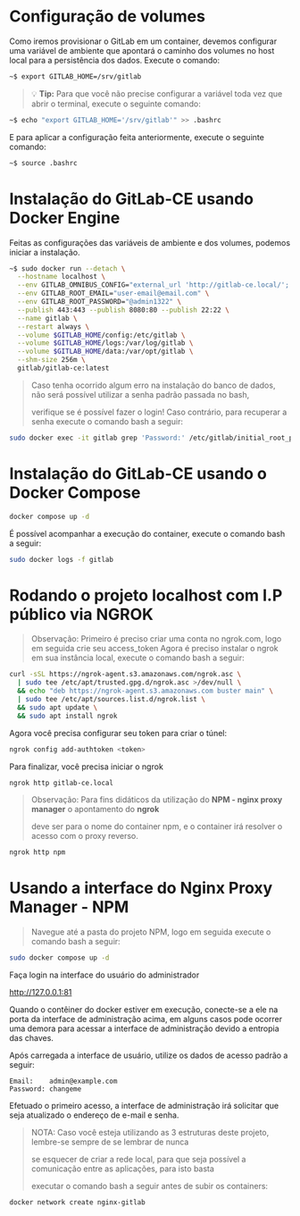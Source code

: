 # Configuração de volumes
Como iremos provisionar o GitLab em um container, devemos configurar uma variável de ambiente que apontará o caminho dos volumes no host local para a persistência dos dados. Execute o comando:
```bash
~$ export GITLAB_HOME=/srv/gitlab
```

> :bulb: **Tip:** Para que você não precise configurar a variável toda vez que abrir o terminal, execute o seguinte comando:
```bash
~$ echo "export GITLAB_HOME='/srv/gitlab'" >> .bashrc
```

E para aplicar a configuração feita anteriormente, execute o seguinte comando:
```bash
~$ source .bashrc
```

# Instalação do GitLab-CE usando Docker Engine
Feitas as configurações das variáveis de ambiente e dos volumes, podemos iniciar a instalação.
```bash
~$ sudo docker run --detach \
  --hostname localhost \
  --env GITLAB_OMNIBUS_CONFIG="external_url 'http://gitlab-ce.local/'; gitlab_rails['lfs_enabled'] = true;" \
  --env GITLAB_ROOT_EMAIL="user-email@email.com" \
  --env GITLAB_ROOT_PASSWORD="@admin1322" \
  --publish 443:443 --publish 8080:80 --publish 22:22 \
  --name gitlab \
  --restart always \
  --volume $GITLAB_HOME/config:/etc/gitlab \
  --volume $GITLAB_HOME/logs:/var/log/gitlab \
  --volume $GITLAB_HOME/data:/var/opt/gitlab \
  --shm-size 256m \
  gitlab/gitlab-ce:latest
```
> Caso tenha ocorrido algum erro na instalação do banco de dados, não será possível utilizar a senha padrão passada no bash,
>
> verifique se é possível fazer o login! Caso contrário, para recuperar a senha execute o comando bash a seguir:

```bash
sudo docker exec -it gitlab grep 'Password:' /etc/gitlab/initial_root_password
```
# Instalação do GitLab-CE usando o Docker Compose
```bash
docker compose up -d 
```
É possível acompanhar a execução do container, execute o comando bash a seguir:
```bash
sudo docker logs -f gitlab
```
# Rodando o projeto localhost com I.P público via NGROK
> Observação: Primeiro é preciso criar uma conta no ngrok.com, logo em seguida crie seu access_token
Agora é preciso instalar o ngrok em sua instância local, execute o comando bash a seguir:

```bash
curl -sSL https://ngrok-agent.s3.amazonaws.com/ngrok.asc \
  | sudo tee /etc/apt/trusted.gpg.d/ngrok.asc >/dev/null \
  && echo "deb https://ngrok-agent.s3.amazonaws.com buster main" \
  | sudo tee /etc/apt/sources.list.d/ngrok.list \
  && sudo apt update \
  && sudo apt install ngrok
```
Agora você precisa configurar seu token para criar o túnel:
```bash
ngrok config add-authtoken <token>
```
Para finalizar, você precisa iniciar o ngrok
```bash
ngrok http gitlab-ce.local
```
> Observação: Para fins didáticos da utilização do **NPM - nginx proxy manager** o apontamento do **ngrok**
>
> deve ser para o nome do container npm, e o container irá resolver o acesso com o proxy reverso.
```bash
ngrok http npm
```
# Usando a interface do Nginx Proxy Manager - NPM
> Navegue até a pasta do projeto NPM, logo em seguida execute o comando bash a seguir:
```bash
sudo docker compose up -d
```
Faça login na interface do usuário do administrador

http://127.0.0.1:81

Quando o contêiner do docker estiver em execução, conecte-se a ele na porta da interface de administração acima, em alguns
casos pode ocorrer uma demora para acessar a interface de administração devido a entropia das chaves.

Após carregada a interface de usuário, utilize os dados de acesso padrão a seguir:
```
Email:    admin@example.com
Password: changeme
```
Efetuado o primeiro acesso, a interface de administração irá solicitar que seja atualizado o endereço de e-mail e senha.

> NOTA: Caso você esteja utilizando as 3 estruturas deste projeto, lembre-se sempre de se lembrar de nunca
>
> se esquecer de criar a rede local, para que seja possível a comunicação entre as aplicações, para isto basta
>
> executar o comando bash a seguir antes de subir os containers:

```bash
docker network create nginx-gitlab
```